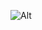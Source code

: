 ![Alt](https://repobeats.axiom.co/api/embed/50c18e46dbf1ed9b90405819d953818f24b96956.svg "Repobeats analytics image")

